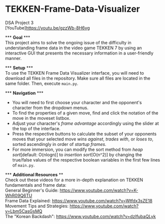 # TEKKEN-Frame-Data-Visualizer
DSA Project 3  
[YouTube]https://youtu.be/gzzWb-8H6vg  

*** __Goal__ ***  
This project aims to solve the ongoing issue of the difficulty in understanding frame data in the video game TEKKEN 7 
by using an interactive GUI that presents the necessary information in a user-friendly manner.  

*** __Setup__ ***  
To use the TEKKEN Frame Data Visualizer interface, you will need to download all files in the repository.
Make sure all files are located in the same folder. Then, execute ```main.py```.

*** __Navigation__ ***  
- You will need to first choose your character and the opponent's character from the dropdown menus.
- To find the properties of a given move, find and click the notation of the move in the moveset listbox.
- Adjust your character's *frame advantage* accordingly using the slider at the top of the interface.
- Press the respective buttons to calculate the subset of your opponents moves that your selected move
  *wins against*, *trades with*, or *loses to*, sorted ascendingly in order of *startup frames*.
- For more immersion, you can modify the sort method from *heap sort*[default: O(nlogn)] to *insertion sort*[O(n^2)]
  by changing the true/false values of the respective boolean variables in the first few lines of ```main.py```.  
  
*** __Additional Resources__ **  
Check out these videos for a more in-depth explanation on TEKKEN fundamentals and frame data:  
General Beginner's Guide: https://www.youtube.com/watch?v=K-WhR09Q6TU  
Frame Data Explained: https://www.youtube.com/watch?v=Wtfdx3sZE18  
Movement Tips and Strategies: https://www.youtube.com/watch?v=Lbm5CasGsMQ  
The "Korean Backdash": https://www.youtube.com/watch?v=dzIfubaQLyk  
